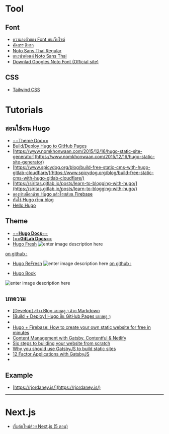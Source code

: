 # Tool

## Font
- [ความลงตัวของ Font บนเว็บไซต์](https://medium.com/@shin_ji/%E0%B8%84%E0%B8%A7%E0%B8%B2%E0%B8%A1%E0%B8%A5%E0%B8%87%E0%B8%95%E0%B8%B1%E0%B8%A7%E0%B8%82%E0%B8%AD%E0%B8%87-font-%E0%B8%9A%E0%B8%99%E0%B9%80%E0%B8%A7%E0%B9%87%E0%B8%9A%E0%B9%84%E0%B8%8B%E0%B8%95%E0%B9%8C-60ccb6edc97e)
- [คัดสรร ดีมาก](https://cadsondemak.com/font-series-02-graphik-th/)
- [Noto Sans Thai Regular](http://thaisignmaker.com/korkhorkore/?product/page/4895/Noto+Sans+Thai+Regular)
- [แนะนำฟอนต์ Noto Sans Thai](https://kittipongint.com/%E0%B9%81%E0%B8%99%E0%B8%B0%E0%B8%99%E0%B8%B3%E0%B8%9F%E0%B8%AD%E0%B8%99%E0%B8%95%E0%B9%8C-noto-sans-thai/)
- [Downlad Googles Noto Font (Official site)](https://www.google.com/get/noto/)

## CSS
- [Tailwind CSS](https://pakin.me/blog/tailwind-css/)


# Tutorials

## สอนใช้งาน Hugo

- [==Theme Doc==](https://themes.gohugo.io/hugo-refresh/)
- [Build/Deploy Hugo to GitHub Pages](https://bozzlab.github.io/post/hugo-build/)
- [https://www.nomkhonwaan.com/2015/12/16/hugo-static-site-generator](https://www.nomkhonwaan.com/2015/12/16/hugo-static-site-generator)
- [https://www.spicydog.org/blog/build-free-static-cms-with-hugo-gitlab-cloudflare/](https://www.spicydog.org/blog/build-free-static-cms-with-hugo-gitlab-cloudflare/)
- [https://siritas.gitlab.io/posts/learn-to-blogging-with-hugo/](https://siritas.gitlab.io/posts/learn-to-blogging-with-hugo/)
- [ลองทำบล็อกด้วย Hugo แล้วโฮสต์บน Firebase ](https://nosemicolon.dev/blog/programming/hugo-firebase-tutorial-1/)
- [หัดใช้ Hugo เขียน blog](https://siritas.gitlab.io/posts/learn-to-blogging-with-hugo/)
- [Hello Hugo](https://pakin.me/blog/hello-hugo/)





## Theme

- [==**Hugo Docs**==](https://github.com/gohugoio/hugo/tree/master/docs)
- [[==**GitLab Docs**==](https://gitlab.com/rimgitlab/gitlab-docs)
- [Hugo Fresh](https://themes.gohugo.io/hugo-fresh/)
![enter image description here](https://d33wubrfki0l68.cloudfront.net/759b7396fd8035fb2d147f63abad98ba7d401a31/d34c2/hugo-fresh/screenshot-hugo-fresh_hu59575f96195d76c58e16ef86a2d7af31_99859_750x500_fill_catmullrom_top_2.png)

[on github :](https://github.com/StefMa/hugo-fresh)

- [Hugo ReFresh](https://themes.gohugo.io/hugo-refresh/)
![enter image description here](https://d33wubrfki0l68.cloudfront.net/2bceb2458d1ba0311f5c01235043da9f89c0dabd/9276b/hugo-refresh/screenshot-hugo-refresh_hu39f40f3da2f7b5228c9707313ab6fec5_89282_750x500_fill_catmullrom_top_2.png)
[on github :](https://github.com/PippoRJ/hugo-refresh)

- [Hugo Book](https://themes.gohugo.io/hugo-book/)

![enter image description here](https://d33wubrfki0l68.cloudfront.net/ef280d7c29b5af7a9c1a280625426bb2ae4fb1e4/2f857/hugo-book/screenshot-hugo-book_huec729d04f241cf6d25145f0e39e6c0fd_189080_750x500_fill_catmullrom_top_2.png)



## บทความ

- [[Develop] สร้าง Blog แบบคลู ๆ ด้วย Markdown](https://medium.com/@p.srinikorn/develop-%E0%B8%AA%E0%B8%A3%E0%B9%89%E0%B8%B2%E0%B8%87-blog-%E0%B9%81%E0%B8%9A%E0%B8%9A%E0%B8%84%E0%B8%A5%E0%B8%B9-%E0%B9%86-%E0%B8%94%E0%B9%89%E0%B8%A7%E0%B8%A2-markdown-fc45b65cde38)
- [[Build + Deploy] Hugo ขึ้น GitHub Pages แบบคลู ๆ](https://medium.com/@p.srinikorn/build-deploy-hugo-%E0%B8%82%E0%B8%B6%E0%B9%89%E0%B8%99-github-pages-%E0%B9%81%E0%B8%9A%E0%B8%9A%E0%B8%84%E0%B8%A5%E0%B8%B9-%E0%B9%86-80b4e760754e)
- 
- [Hugo + Firebase: How to create your own static website for free in minutes](https://medium.com/free-code-camp/hugo-firebase-how-to-create-your-own-dynamic-website-for-free-in-minutes-463b4fb7bf5a)
- [Content Management with Gatsby, Contentful & Netlify](https://itnext.io/content-management-with-gatsby-netlify-and-contentful-70f03de41602)
- [Six steps to building your website from scratch](https://medium.com/@khollobaugh/https-medium-com-khollobaugh-six-steps-to-building-your-website-from-scratch-a713288cc6d)
- [Why you should use GatsbyJS to build static sites](https://medium.com/free-code-camp/why-you-should-use-gatsbyjs-to-build-static-sites-4f90eb6d1a7b)
- [12 Factor Applications with GatsbyJS](https://medium.com/@wonderboymusic/12-factor-applications-with-gatsbyjs-ef8a2b1f883a)
- 

## Example
- [https://rjordaney.is/](https://rjordaney.is/)

----





# Next.js

- [เริ่มต้นใหม่ด้วย Next.js (5 ตอน)](https://medium.com/dev-it/%E0%B9%80%E0%B8%A3%E0%B8%B4%E0%B9%88%E0%B8%A1%E0%B8%95%E0%B9%89%E0%B8%99%E0%B9%83%E0%B8%AB%E0%B8%A1%E0%B9%88%E0%B8%94%E0%B9%89%E0%B8%A7%E0%B8%A2-next-js-%E0%B8%9A%E0%B8%97%E0%B8%97%E0%B8%B5%E0%B9%88-1-686593f1ca43)
<!--stackedit_data:
eyJoaXN0b3J5IjpbLTE0OTM3MjQwMSwxNzk2NDE4NTc5LDk3OD
cwNDAwOSwyMzM2NTgxMjIsLTEyNjU1MTQ1NzhdfQ==
-->